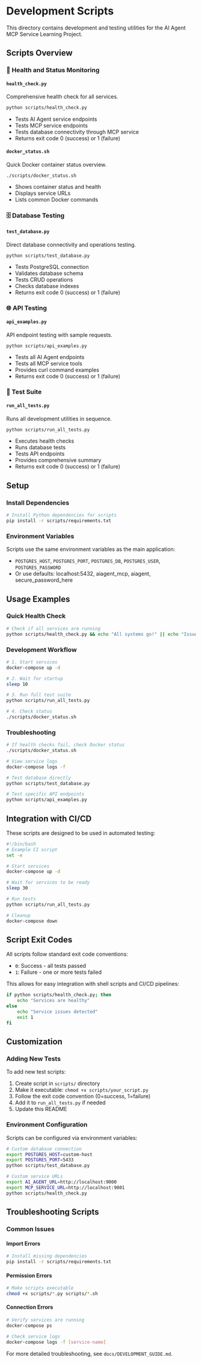 # Development Scripts

This directory contains development and testing utilities for the AI Agent MCP Service Learning Project.

## Scripts Overview

### 🏥 Health and Status Monitoring

#### `health_check.py`
Comprehensive health check for all services.
```bash
python scripts/health_check.py
```
- Tests AI Agent service endpoints
- Tests MCP service endpoints  
- Tests database connectivity through MCP service
- Returns exit code 0 (success) or 1 (failure)

#### `docker_status.sh`
Quick Docker container status overview.
```bash
./scripts/docker_status.sh
```
- Shows container status and health
- Displays service URLs
- Lists common Docker commands

### 🗄️ Database Testing

#### `test_database.py`
Direct database connectivity and operations testing.
```bash
python scripts/test_database.py
```
- Tests PostgreSQL connection
- Validates database schema
- Tests CRUD operations
- Checks database indexes
- Returns exit code 0 (success) or 1 (failure)

### 🌐 API Testing

#### `api_examples.py`
API endpoint testing with sample requests.
```bash
python scripts/api_examples.py
```
- Tests all AI Agent endpoints
- Tests all MCP service tools
- Provides curl command examples
- Returns exit code 0 (success) or 1 (failure)

### 🧪 Test Suite

#### `run_all_tests.py`
Runs all development utilities in sequence.
```bash
python scripts/run_all_tests.py
```
- Executes health checks
- Runs database tests
- Tests API endpoints
- Provides comprehensive summary
- Returns exit code 0 (success) or 1 (failure)

## Setup

### Install Dependencies
```bash
# Install Python dependencies for scripts
pip install -r scripts/requirements.txt
```

### Environment Variables
Scripts use the same environment variables as the main application:
- `POSTGRES_HOST`, `POSTGRES_PORT`, `POSTGRES_DB`, `POSTGRES_USER`, `POSTGRES_PASSWORD`
- Or use defaults: localhost:5432, aiagent_mcp, aiagent, secure_password_here

## Usage Examples

### Quick Health Check
```bash
# Check if all services are running
python scripts/health_check.py && echo "All systems go!" || echo "Issues detected"
```

### Development Workflow
```bash
# 1. Start services
docker-compose up -d

# 2. Wait for startup
sleep 10

# 3. Run full test suite
python scripts/run_all_tests.py

# 4. Check status
./scripts/docker_status.sh
```

### Troubleshooting
```bash
# If health checks fail, check Docker status
./scripts/docker_status.sh

# View service logs
docker-compose logs -f

# Test database directly
python scripts/test_database.py

# Test specific API endpoints
python scripts/api_examples.py
```

## Integration with CI/CD

These scripts are designed to be used in automated testing:

```bash
#!/bin/bash
# Example CI script
set -e

# Start services
docker-compose up -d

# Wait for services to be ready
sleep 30

# Run tests
python scripts/run_all_tests.py

# Cleanup
docker-compose down
```

## Script Exit Codes

All scripts follow standard exit code conventions:
- `0`: Success - all tests passed
- `1`: Failure - one or more tests failed

This allows for easy integration with shell scripts and CI/CD pipelines:

```bash
if python scripts/health_check.py; then
    echo "Services are healthy"
else
    echo "Service issues detected"
    exit 1
fi
```

## Customization

### Adding New Tests
To add new test scripts:

1. Create script in `scripts/` directory
2. Make it executable: `chmod +x scripts/your_script.py`
3. Follow the exit code convention (0=success, 1=failure)
4. Add it to `run_all_tests.py` if needed
5. Update this README

### Environment Configuration
Scripts can be configured via environment variables:

```bash
# Custom database connection
export POSTGRES_HOST=custom-host
export POSTGRES_PORT=5433
python scripts/test_database.py

# Custom service URLs
export AI_AGENT_URL=http://localhost:9000
export MCP_SERVICE_URL=http://localhost:9001
python scripts/health_check.py
```

## Troubleshooting Scripts

### Common Issues

#### Import Errors
```bash
# Install missing dependencies
pip install -r scripts/requirements.txt
```

#### Permission Errors
```bash
# Make scripts executable
chmod +x scripts/*.py scripts/*.sh
```

#### Connection Errors
```bash
# Verify services are running
docker-compose ps

# Check service logs
docker-compose logs -f [service-name]
```

For more detailed troubleshooting, see `docs/DEVELOPMENT_GUIDE.md`.